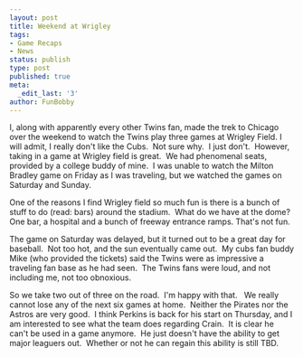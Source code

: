 ```yaml
---
layout: post
title: Weekend at Wrigley
tags:
- Game Recaps
- News
status: publish
type: post
published: true
meta:
  _edit_last: '3'
author: FunBobby
---
```

I, along with apparently every other Twins fan, made the trek to Chicago over the weekend to watch the Twins play three games at Wrigley Field. I will admit, I really don't like the Cubs.  Not sure why.  I just don't.  However, taking in a game at Wrigley field is great.  We had phenomenal seats, provided by a college buddy of mine.  I was unable to watch the Milton Bradley game on Friday as I was traveling, but we watched the games on Saturday and Sunday. 

One of the reasons I find Wrigley field so much fun is there is a bunch of stuff to do (read: bars) around the stadium.  What do we have at the dome?  One bar, a hospital and a bunch of freeway entrance ramps. That's not fun. 

The game on Saturday was delayed, but it turned out to be a great day for baseball.  Not too hot, and the sun eventually came out.  My cubs fan buddy Mike (who provided the tickets) said the Twins were as impressive a traveling fan base as he had seen.  The Twins fans were loud, and not including me, not too obnoxious. 

So we take two out of three on the road.  I'm happy with that.   We really cannot lose any of the next six games at home.  Neither the Pirates nor the Astros are very good.  I think Perkins is back for his start on Thursday, and I am interested to see what the team does regarding Crain.  It is clear he can't be used in a game anymore.  He just doesn't have the ability to get major leaguers out.  Whether or not he can regain this ability is still TBD.
